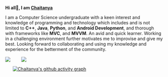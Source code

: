 **Hi all👋, I am [Chaitanya](https://www.linkedin.com/in/chaitanya-shrivastava/)**

I am a Computer Science undergraduate with a keen interest and knowledge of programming and technology which includes and is not limited to **C++**, **Java**, **Python**, and **Android Development**, and thorough with frameworks like **MVC**, and **MVVM**. An avid and quick learner. Working in a challenging environment further motivates me to improvise and give my best. Looking forward to collaborating and using my knowledge and experience for the betterment of the community.


  <img align="center" src="https://github-readme-stats.vercel.app/api/top-langs/?username=cs-cse&layout=compact&theme=nightowl" />
  &nbsp;   &nbsp;   &nbsp;   &nbsp; 


  <img align="center" src="https://github-readme-stats.vercel.app/api?username=cs-cse&show_icons=true&theme=nightowl" />


&nbsp;   &nbsp;   &nbsp; 
[![Chaitanya's github activity graph](https://activity-graph.herokuapp.com/graph?username=cs-cse&theme=react-dark)](https://github.com/ashutosh00710/github-readme-activity-graph)

